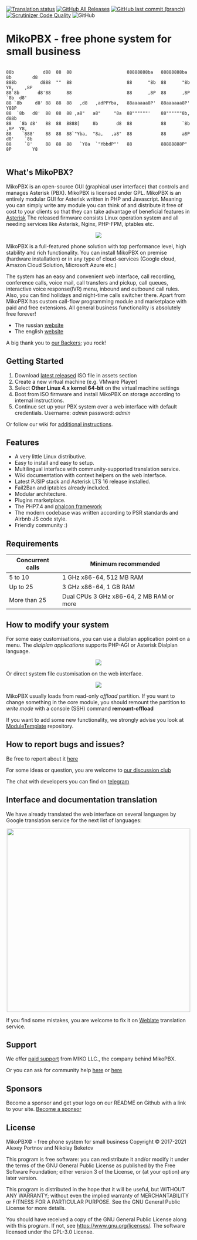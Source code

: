 [![Translation status](https://weblate.mikopbx.com/widgets/mikopbx/-/admin-web-interface/svg-badge.svg)](https://weblate.mikopbx.com/engage/mikopbx/?utm_source=widget)
[![GitHub All Releases](https://img.shields.io/github/downloads/mikopbx/core/total)](https://github.com/mikopbx/Core/releases)
[![GitHub last commit (branch)](https://img.shields.io/github/last-commit/mikopbx/core/develop?label=last%20commit%20on%20develop)](https://github.com/mikopbx/Core/tree/develop)
[![Scrutinizer Code Quality](https://scrutinizer-ci.com/g/mikopbx/Core/badges/quality-score.png?b=develop)](https://scrutinizer-ci.com/g/mikopbx/Core/?branch=develop)
![GitHub](https://img.shields.io/github/license/mikopbx/core)
# MikoPBX - free phone system for small business

```

88b           d88  88  88                     88888888ba   88888888ba  8b        d8
888b         d888  ""  88                     88      "8b  88      "8b  Y8,    ,8P
88`8b       d8'88      88                     88      ,8P  88      ,8P   `8b  d8'
88 `8b     d8' 88  88  88   ,d8   ,adPPYba,   88aaaaaa8P'  88aaaaaa8P'     Y88P
88  `8b   d8'  88  88  88 ,a8"   a8"     "8a  88""""""'    88""""""8b,     d88b
88   `8b d8'   88  88  8888[     8b       d8  88           88      `8b   ,8P  Y8,
88    `888'    88  88  88`"Yba,  "8a,   ,a8"  88           88      a8P  d8'    `8b
88     `8'     88  88  88   `Y8a  `"YbbdP"'   88           88888888P"  8P        Y8


```

## What's MikoPBX?

MikoPBX is an open-source GUI (graphical user interface) that controls and manages Asterisk (PBX). MikoPBX is licensed under GPL. MikoPBX is an entirely modular GUI for Asterisk written in PHP and Javascript. Meaning you can simply write any module you can think of and distribute it free of cost to your clients so that they can take advantage of beneficial features in [Asterisk](http://www.asterisk.org/ "Asterisk Home Page") 
The released firmware consists Linux operation system and all needing services like Asterisk, Nginx, PHP-FPM, iptables etc.


<p align="center">
    <a href="https://www.mikopbx.com">
        <img src="https://github.com/mikopbx/assets/raw/master/img/screenshots/ExtensionsList.png"/>
    </a>
</p>

MikoPBX is a full-featured phone solution with top performance level, high stability and rich functionality. You can install MikoPBX on premise (hardware installation) or in any type of cloud-services (Google cloud, Amazon Cloud Solution, Microsoft Azure etc.)

The system has an easy and convenient web interface, call recording, conference calls, voice mail, call transfers and pickup, call queues, interactive voice response(IVR) menu, inbound and outbound call rules. Also, you can find holidays and night-time calls switcher there. Apart from MikoPBX has custom call-flow programming module and marketplace with paid and free extensions. All general business functionality is absolutely free forever!

* The russian [website](https://www.mikopbx.ru)
* The english [website](https://www.mikopbx.com)

A big thank you to [our Backers](https://github.com/phalcon/cphalcon/blob/master/BACKERS.md); you rock!

## Getting Started
1. Download [latest released](https://github.com/mikopbx/Core/releases/latest) ISO file in assets section
2. Create a new virtual machine (e.g. VMware Player)
3. Select **Other Linux 4.x kernel 64-bit** on the virtual machine settings
4. Boot from ISO firmware and install MikoPBX on storage according to internal instructions.
5. Continue set up your PBX system over a web interface with default credentials. Username: *admin*  password: *admin*

Or follow our wiki for [additional instructions](https://wiki.mikopbx.com/en:setup#live_cd).

## Features
* A very little Linux distributive.
* Easy to install and easy to setup.
* Multilingual interface with community-supported translation service.
* Wiki documentation with context helpers on the web interface.
* Latest PJSIP stack and Asterisk LTS 16 release installed.
* Fail2Ban and iptables already included.
* Modular architecture.
* Plugins marketplace.
* The PHP7.4 and [phalcon framework](https://phalcon.io)
* The modern codebase was written according to PSR standards and Airbnb JS code style.
* Friendly community :)

## Requirements
Concurrent calls | Minimum recommended
------------ | -------------
5 to 10 | 1 GHz x86-64, 512 MB RAM
Up to 25 | 3 GHz x86-64, 1 GB RAM
More than 25 | Dual CPUs 3 GHz x86-64, 2 MB RAM or more

## How to modify your system
For some easy customisations, you can use a dialplan application point on a menu. The *dialplan applications* supports PHP-AGI or Asterisk Dialplan language.
 <p align="center">
     <img src="https://github.com/mikopbx/assets/raw/master/img/screenshots/ApplicationEditor.png"/>
 </p>

Or direct system file customisation on the web interface.
<p align="center">
<img src="https://github.com/mikopbx/assets/raw/master/img/screenshots/SystemFileCustomization.png"/>
</p>

MikoPBX usually loads from read-only *offload* partition. If you want to change something in the core module, you should remount the partition to *write mode* with a console (SSH) command **remount-offload**

If you want to add some new functionality, we strongly advise you look at [ModuleTemplate](https://github.com/mikopbx/ModuleTemplate) repository.

## How to report bugs and issues?
Be free to report about it [here](https://github.com/mikopbx/Core/issues)

For some ideas or question, you are welcome to  [our discussion club](https://github.com/mikopbx/Core/discussions)

The chat with developers you can find on [telegram](https://t.me/mikopbx_dev)

## Interface and documentation translation
We have already translated the web interface on several languages by Google translation service for the next list of languages:
<p align="center">
<img src="https://github.com/mikopbx/assets/raw/master/img/screenshots/LanguageSettings2.png" height="500"/>
</p>

If you find some mistakes, you are welcome to fix it on [Weblate](https://weblate.mikopbx.com) translation service.

## Support
We offer [paid support](https://www.mikopbx.com/support/) from MIKO LLC., the company behind  MikoPBX.

Or you can ask for community help [here](https://github.com/mikopbx/Core/discussions) or [here](https://qa.askozia.ru)

## Sponsors
Become a sponsor and get your logo on our README on Github with a link to your site. [Become a sponsor](https://patreon.com/mikopbx)

## License
MikoPBX© - free phone system for small business
Copyright © 2017-2021 Alexey Portnov and Nikolay Beketov

This program is free software: you can redistribute it and/or modify
it under the terms of the GNU General Public License as published by
the Free Software Foundation; either version 3 of the License, or
(at your option) any later version.

This program is distributed in the hope that it will be useful,
but WITHOUT ANY WARRANTY; without even the implied warranty of
MERCHANTABILITY or FITNESS FOR A PARTICULAR PURPOSE.  See the
GNU General Public License for more details.

You should have received a copy of the GNU General Public License along with this program.
If not, see <https://www.gnu.org/licenses/>.
The software licensed under the GPL-3.0 License.

